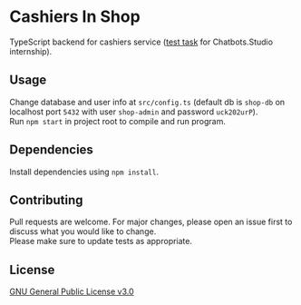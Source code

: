 # Cashiers In Shop

TypeScript backend for cashiers service (<a href="https://docs.google.com/document/d/111R0KBTRgTGuY2VWJVEwXFRgVqnAr9E0tTU610UkqXU/edit#heading=h.uaixm4b7snbc">test task</a> for Chatbots.Studio internship).


## Usage

Change database and user info at `src/config.ts` (default db is `shop-db` on localhost port `5432` with user `shop-admin` and password `uck202urP`).  
Run `npm start` in project root to compile and run program.  

## Dependencies

Install dependencies using `npm install`.

## Contributing

Pull requests are welcome. For major changes, please open an issue first to discuss what you would like to change.  
Please make sure to update tests as appropriate.

## License

[GNU General Public License v3.0](https://choosealicense.com/licenses/gpl-3.0/)
